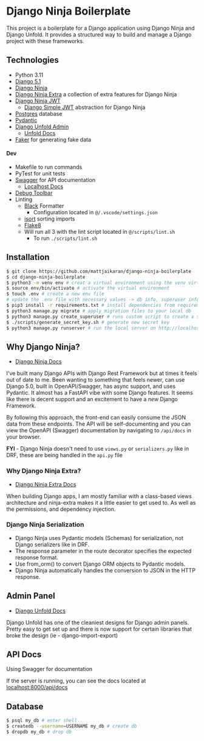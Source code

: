 # Django Ninja Boilerplate

This project is a boilerplate for a Django application using Django Ninja and Django Unfold. It provides a structured way to build and manage a Django project with these frameworks.

## Technologies
- Python 3.11
- [Django 5.1](https://docs.djangoproject.com/en/5.1/)
- [Django Ninja](https://django-ninja.dev/)
- [Django Ninja Extra](https://eadwincode.github.io/django-ninja-extra/) a collection of extra features for Django Ninja 
- [Django Ninja JWT](https://eadwincode.github.io/django-ninja-jwt/)
    - [Django Simple JWT](https://django-rest-framework-simplejwt.readthedocs.io/en/latest/) abstraction for Django Ninja
- [Postgres](https://www.postgresql.org/docs/) database
- [Pydantic](https://docs.pydantic.dev/latest/)
- [Django Unfold Admin](https://unfoldadmin.com/)
    - [Unfold Docs](https://github.com/unfoldadmin/django-unfold)
- [Faker](https://faker.readthedocs.io/en/master/) for generating fake data



#### Dev
- Makefile to run commands
- PyTest for unit tests
- [Swagger](https://swagger.io/) for API documentation
  - [Localhost Docs](http://localhost:8000/api/docs)
- [Debug Toolbar](https://django-debug-toolbar.readthedocs.io/en/latest)
- Linting
    - [Black](https://github.com/psf/black) Formatter
        - Configuration located in `@/.vscode/settings.json`
    - [isort](https://pycqa.github.io/isort/) sorting imports
    - [Flake8](https://flake8.pycqa.org/en/latest/)
    - Will run all 3 with the lint script located in `@/scripts/lint.sh`
        - To run `./scripts/lint.sh`

## Installation

```bash
$ git clone https://github.com/mattjaikaran/django-ninja-boilerplate
$ cd django-ninja-boilerplate
$ python3 -m venv env # creat a virtual environment using the venv virtual environment
$ source env/bin/activate # activate the virtual environment
$ touch .env # create a new env file
# update the .env file with necessary values -> db info, superuser info
$ pip3 install -r requirements.txt # install dependencies from requirements.txt
$ python3 manage.py migrate # apply migration files to your local db
$ python3 manage.py create_superuser # runs custom script to create a superuser
$ ./scripts/generate_secret_key.sh # generate new secret key 
$ python3 manage.py runserver # run the local server on http://localhost:8000/admin
```


## Why Django Ninja?
- [Django Ninja Docs](https://django-ninja.dev/)

I've built many Django APIs with Django Rest Framework but at times it feels out of date to me. Been wanting to something that feels newer, can use Django 5.0, built in OpenAPI/Swagger, has async support, and uses Pydantic. It almost has a FastAPI vibe with some Django features. It seems like there is decent support and an excitement to have a *new* Django Framework.

By following this approach, the front-end can easily consume the JSON data from these endpoints. The API will be self-documenting and you can view the OpenAPI (Swagger) documentation by navigating to `/api/docs` in your browser.

**FYI** -  Django Ninja doesn't need to use `views.py` or `serializers.py` like in DRF, these are being handled in the `api.py` file

### Why Django Ninja Extra?
- [Django Ninja Extra Docs](https://eadwincode.github.io/django-ninja-extra/)

When building Django apps, I am mostly familiar with a class-based views architecture and ninja-extra makes it a little easier to get used to. As well as the permissions, and dependency injection. 


### Django Ninja Serialization

- Django Ninja uses Pydantic models (Schemas) for serialization, not Django serializers like in DRF.
- The response parameter in the route decorator specifies the expected response format.
- Use from_orm() to convert Django ORM objects to Pydantic models.
- Django Ninja automatically handles the conversion to JSON in the HTTP response.

## Admin Panel
- [Django Unfold Docs](https://github.com/unfoldadmin/django-unfold)

Django Unfold has one of the cleaniest designs for Django admin panels. Pretty easy to get set up and there is now support for certain libraries that broke the design (ie - django-import-export)


## API Docs

Using Swagger for documentation

If the server is running, you can see the docs located at [localhost:8000/api/docs](http://localhost:8000/api/docs)


## Database

```bash
$ psql my_db # enter shell
$ createdb --username=USERNAME my_db # create db
$ dropdb my_db # drop db
```